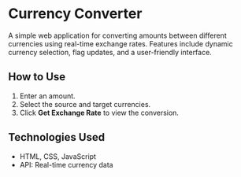 # Currency Converter

A simple web application for converting amounts between different currencies using real-time exchange rates. Features include dynamic currency selection, flag updates, and a user-friendly interface.

## How to Use

1. Enter an amount.
2. Select the source and target currencies.
3. Click **Get Exchange Rate** to view the conversion.

## Technologies Used

- HTML, CSS, JavaScript
- API: Real-time currency data


